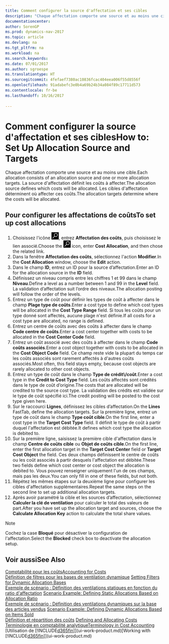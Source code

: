 ```yaml
---
title: Comment configurer la source d'affectation et ses cibles
description: "Chaque affectation comporte une source et au moins une cible. La source d'affectation définit les coûts à affecter. Les cibles d'affectation déterminent où affecter ces coûts."
documentationcenter: 
author: SorenGP
ms.prod: dynamics-nav-2017
ms.topic: article
ms.devlang: na
ms.tgt_pltfrm: na
ms.workload: na
ms.search.keywords: 
ms.date: 07/01/2017
ms.author: sgroespe
ms.translationtype: HT
ms.sourcegitcommit: 4fefaef7380ac10836fcac404eea006f55d8556f
ms.openlocfilehash: 91adabefc3e0b4a69b24b34a084f89c17711d573
ms.contentlocale: fr-be
ms.lasthandoff: 10/16/2017

---
```

# <a name="how-to-set-up-allocation-source-and-targets"></a><span data-ttu-id="56a31-105">Comment configurer la source d'affectation et ses cibles</span><span class="sxs-lookup"><span data-stu-id="56a31-105">How to: Set Up Allocation Source and Targets</span></span>
<span data-ttu-id="56a31-106">Chaque affectation comporte une source et au moins une cible.</span><span class="sxs-lookup"><span data-stu-id="56a31-106">Each allocation consists of an allocation source and one or more allocation targets.</span></span> <span data-ttu-id="56a31-107">La source d'affectation définit les coûts à affecter.</span><span class="sxs-lookup"><span data-stu-id="56a31-107">The allocation source defines which costs will be allocated.</span></span> <span data-ttu-id="56a31-108">Les cibles d'affectation déterminent où affecter ces coûts.</span><span class="sxs-lookup"><span data-stu-id="56a31-108">The allocation targets determine where the costs will be allocated.</span></span>  

## <a name="to-set-up-cost-allocations"></a><span data-ttu-id="56a31-109">Pour configurer les affectations de coûts</span><span class="sxs-lookup"><span data-stu-id="56a31-109">To set up cost allocations</span></span>  
1.  <span data-ttu-id="56a31-110">Choisissez l'icône ![Page ou état pour la recherche](media/ui-search/search_small.png "icône Page ou état pour la recherche"), entrez **Affectation des coûts**, puis choisissez le lien associé.</span><span class="sxs-lookup"><span data-stu-id="56a31-110">Choose the ![Search for Page or Report](media/ui-search/search_small.png "Search for Page or Report icon") icon, enter **Cost Allocation**, and then chose the related link.</span></span>  
2.  <span data-ttu-id="56a31-111">Dans la fenêtre **Affectation des coûts**, sélectionnez l'action **Modifier**.</span><span class="sxs-lookup"><span data-stu-id="56a31-111">In the **Cost Allocation** window, choose the **Edit** action.</span></span>  
3.  <span data-ttu-id="56a31-112">Dans le champ **ID**, entrez un ID pour la source d’affectation.</span><span class="sxs-lookup"><span data-stu-id="56a31-112">Enter an ID for the allocation source in the **ID** field.</span></span>  
4.  <span data-ttu-id="56a31-113">Définissez un niveau compris entre les chiffres 1 et 99 dans le champ **Niveau**.</span><span class="sxs-lookup"><span data-stu-id="56a31-113">Define a level as a number between 1 and 99 in the **Level** field.</span></span> <span data-ttu-id="56a31-114">La validation d’affectation suit l’ordre des niveaux.</span><span class="sxs-lookup"><span data-stu-id="56a31-114">The allocation posting will follow the order of the levels.</span></span>  
5.  <span data-ttu-id="56a31-115">Entrez un type de coût pour définir les types de coût à affecter dans le champ **Plage type de coûts**.</span><span class="sxs-lookup"><span data-stu-id="56a31-115">Enter a cost type to define which cost types will be allocated in the **Cost Type Range** field.</span></span> <span data-ttu-id="56a31-116">Si tous les coûts pour un type donné sont affectés, aucune plage n'est définie.</span><span class="sxs-lookup"><span data-stu-id="56a31-116">If all costs for a cost type are allocated, no range is defined.</span></span>  
6.  <span data-ttu-id="56a31-117">Entrez un centre de coûts avec des coûts à affecter dans le champ **Code centre de coûts**.</span><span class="sxs-lookup"><span data-stu-id="56a31-117">Enter a cost center together with costs to be allocated in the **Cost Center Code** field.</span></span>  
7.  <span data-ttu-id="56a31-118">Entrez un coût associé avec des coûts à affecter dans le champ **Code coûts associés**.</span><span class="sxs-lookup"><span data-stu-id="56a31-118">Enter a cost object together with costs to be allocated in the **Cost Object Code** field.</span></span> <span data-ttu-id="56a31-119">Ce champ reste vide la plupart du temps car les coûts associés sont rarement affectés à d'autres coûts associés.</span><span class="sxs-lookup"><span data-stu-id="56a31-119">Most often, this field stays empty, because cost objects are rarely allocated to other cost objects.</span></span>  
8.  <span data-ttu-id="56a31-120">Entrez un type de coût dans le champ **Type de crédit\\\/coût**.</span><span class="sxs-lookup"><span data-stu-id="56a31-120">Enter a cost type in the **Credit to Cost Type** field.</span></span> <span data-ttu-id="56a31-121">Les coûts affectés sont crédités dans le type de coût d’origine.</span><span class="sxs-lookup"><span data-stu-id="56a31-121">The costs that are allocated will be credited to the source cost type.</span></span> <span data-ttu-id="56a31-122">La validation des crédits est validée sur le type de coût spécifié ici.</span><span class="sxs-lookup"><span data-stu-id="56a31-122">The credit posting will be posted to the cost type given here.</span></span>  
9. <span data-ttu-id="56a31-123">Sur le raccourci **Lignes**, définissez les cibles d’affectation.</span><span class="sxs-lookup"><span data-stu-id="56a31-123">On the **Lines** FastTab, define the allocation targets.</span></span> <span data-ttu-id="56a31-124">Sur la première ligne, entrez un type de coût dans le champ **Type coût cible**.</span><span class="sxs-lookup"><span data-stu-id="56a31-124">On the first line, enter a cost type in the **Target Cost Type** field.</span></span> <span data-ttu-id="56a31-125">Il définit le type de coût à partir duquel l'affectation est débitée.</span><span class="sxs-lookup"><span data-stu-id="56a31-125">It defines which cost type the allocation is debited to.</span></span>  
10. <span data-ttu-id="56a31-126">Sur la première ligne, saisissez la première cible d'affectation dans le champ **Centre de coûts cible** ou **Objet de coûts cible**.</span><span class="sxs-lookup"><span data-stu-id="56a31-126">On the first line, enter the first allocation target in the **Target Cost Center** field or **Target Cost Object** the field.</span></span> <span data-ttu-id="56a31-127">Ces deux champs définissent le centre de coûts ou les coût associés à partir desquels l'affectation est débitée.</span><span class="sxs-lookup"><span data-stu-id="56a31-127">These two fields define which cost center or cost object the allocation is debited to.</span></span> <span data-ttu-id="56a31-128">Vous pouvez renseigner uniquement l'un de ces champs, mais pas les deux.</span><span class="sxs-lookup"><span data-stu-id="56a31-128">You can only fill in one of these fields, but not both.</span></span>  
11. <span data-ttu-id="56a31-129">Répétez les mêmes étapes sur la deuxième ligne pour configurer les cibles d'affectation supplémentaires.</span><span class="sxs-lookup"><span data-stu-id="56a31-129">Repeat the same steps on the second line to set up additional allocation targets.</span></span>  
12. <span data-ttu-id="56a31-130">Après avoir paramétré la cible et les sources d’affectation, sélectionnez **Calculer la clé de ventilation** pour calculer le total des valeurs de part.</span><span class="sxs-lookup"><span data-stu-id="56a31-130">After you have set up the allocation target and sources, choose the **Calculate Allocation Key** action to calculate the total share values.</span></span>  

> [!NOTE]  
>  <span data-ttu-id="56a31-131">Cochez la case **Bloqué** pour désactiver la configuration de l'affectation.</span><span class="sxs-lookup"><span data-stu-id="56a31-131">Select the **Blocked** check box to deactivate the allocation setup.</span></span>  

## <a name="see-also"></a><span data-ttu-id="56a31-132">Voir aussi</span><span class="sxs-lookup"><span data-stu-id="56a31-132">See Also</span></span>  
[<span data-ttu-id="56a31-133">Comptabilité pour les coûts</span><span class="sxs-lookup"><span data-stu-id="56a31-133">Accounting for Costs</span></span>](finance-manage-cost-accounting.md)  
 <span data-ttu-id="56a31-134">[Définition de filtres pour les bases de ventilation dynamique](finance-setting-filters-for-dynamic-allocation-bases.md) </span><span class="sxs-lookup"><span data-stu-id="56a31-134">[Setting Filters for Dynamic Allocation Bases](finance-setting-filters-for-dynamic-allocation-bases.md) </span></span>  
 <span data-ttu-id="56a31-135">[Exemple de scénario : Définition des ventilations statiques en fonction du ratio d'affectation](finance-scenario-example-defining-static-allocations-based-on-allocation-ratio.md) </span><span class="sxs-lookup"><span data-stu-id="56a31-135">[Scenario Example: Defining Static Allocations Based on Allocation Ratio](finance-scenario-example-defining-static-allocations-based-on-allocation-ratio.md) </span></span>  
 <span data-ttu-id="56a31-136">[Exemple de scénario : Définition des ventilations dynamiques sur la base des articles vendus](finance-scenario-example-defining-dynamic-allocations-based-on-items-sold.md) </span><span class="sxs-lookup"><span data-stu-id="56a31-136">[Scenario Example: Defining Dynamic Allocations Based on Items Sold](finance-scenario-example-defining-dynamic-allocations-based-on-items-sold.md) </span></span>  
 <span data-ttu-id="56a31-137">[Définition et répartition des coûts](finance-define-and-allocate-costs.md) </span><span class="sxs-lookup"><span data-stu-id="56a31-137">[Defining and Allocating Costs](finance-define-and-allocate-costs.md) </span></span>  
 [<span data-ttu-id="56a31-138">Terminologie en comptabilité analytique</span><span class="sxs-lookup"><span data-stu-id="56a31-138">Terminology in Cost Accounting</span></span>](finance-terminology-in-cost-accounting.md)  
 <span data-ttu-id="56a31-139">[Utilisation de [!INCLUDE[d365fin](includes/d365fin_md.md)]](ui-work-product.md)</span><span class="sxs-lookup"><span data-stu-id="56a31-139">[Working with [!INCLUDE[d365fin](includes/d365fin_md.md)]](ui-work-product.md)</span></span>

